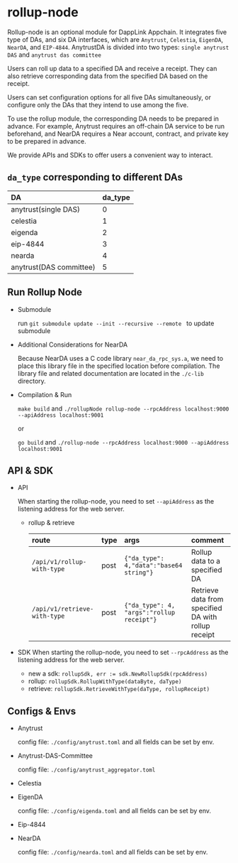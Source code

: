 # rollup-node

Rollup-node is an optional module for DappLink Appchain. It integrates five type of DAs, and six DA interfaces, which are `Anytrust`, `Celestia`,
`EigenDA`, `NearDA`, and `EIP-4844`. AnytrustDA is divided into two types: `single anytrust DAS` and `anytrust das committee` 

Users can roll up data to a specified DA and receive a receipt. They can also retrieve corresponding data from the
specified DA based on the receipt.

Users can set configuration options for all five DAs simultaneously, or configure only the DAs that they intend to use
among the five.

To use the rollup module, the corresponding DA needs to be prepared in advance. For example, Anytrust requires an
off-chain DA service to be run beforehand, and NearDA requires a Near account, contract, and private key to be prepared
in advance.

We provide APIs and SDKs to offer users a convenient way to interact.

## `da_type` corresponding to different DAs
| DA                      | da_type |
|:------------------------|:--------|
| anytrust(single DAS)    | 0       |
| celestia                | 1       |
| eigenda                 | 2       |
| eip-4844                | 3       |
| nearda                  | 4       |
| anytrust(DAS committee) | 5       |

## Run Rollup Node

- Submodule

  run `git submodule update --init --recursive --remote ` to update submodule
- Additional Considerations for NearDA

  Because NearDA uses a C code library `near_da_rpc_sys.a`, we need to place this library file in the specified location
  before compilation. The library file and related documentation are located in the `./c-lib` directory.
- Compilation & Run

  `make build` and `./rollupNode rollup-node --rpcAddress localhost:9000 --apiAddress localhost:9001`

  or

  `go build` and `./rollup-node --rpcAddress localhost:9000 --apiAddress localhost:9001`

## API & SDK

- API

  When starting the rollup-node, you need to set `--apiAddress` as the listening address for the web server.

    - rollup & retrieve

      | route | type | args                                       | comment                                             |
      |:----- |:-----|:-------------------------------------------|:----------------------------------------------------|
      |`/api/v1/rollup-with-type`| post | `{"da_type": 4,"data":"base64 string"}`    | Rollup data to a specified DA |
      |`/api/v1/retrieve-with-type` | post |  `{"da_type": 4, "args":"rollup receipt"}` | Retrieve data from specified DA with rollup receipt |



- SDK 
    When starting the rollup-node, you need to set `--rpcAddress` as the listening address for the web server.
  - new a sdk: `rollupSdk, err := sdk.NewRollupSdk(rpcAddress)`
  - rollup: `rollupSdk.RollupWithType(dataByte, daType)`
  - retrieve: `rollupSdk.RetrieveWithType(daType, rollupReceipt)`


## Configs & Envs

- Anytrust

    config file: `./config/anytrust.toml` and all fields can be set by env.
- Anytrust-DAS-Committee

  config file: `./config/anytrust_aggregator.toml` 
- Celestia
- EigenDA

    config file: `./config/eigenda.toml` and all fields can be set by env.
- Eip-4844
- NearDA

    config file: `./config/nearda.toml` and all fields can be set by env.